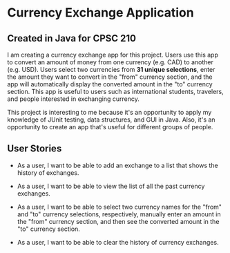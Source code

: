 # Currency Exchange Application

## Created in Java for CPSC 210

I am creating a currency exchange app for this project.
Users use this app to convert an amount of money from one currency (e.g. CAD) to another (e.g. USD).
Users select two currencies from **31 unique selections**, enter the amount they want to convert in the "from" currency section, and the app will automatically display the converted amount in the "to" currency section.
This app is useful to users such as international students, travelers, and people interested in exchanging currency.

This project is interesting to me because it's an opportunity to apply my knowledge of JUnit testing, data structures, and GUI in Java. 
Also, it's an opportunity to create an app that's useful for different groups of people.


## User Stories

-  As a user, I want to be able to add an exchange to a list that shows the history of exchanges.

-  As a user, I want to be able to view the list of all the past currency exchanges.

-  As a user, I want to be able to select two currency names for the "from" and "to" currency selections, respectively, manually enter an amount in the "from" currency section, and then see the converted amount in the "to" currency section.

-  As a user, I want to be able to clear the history of currency exchanges.